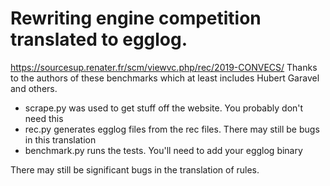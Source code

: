 # Rewriting engine competition translated to egglog.

<https://sourcesup.renater.fr/scm/viewvc.php/rec/2019-CONVECS/> Thanks to the authors of these benchmarks which at least includes Hubert Garavel and others.

- scrape.py was used to get stuff off the website. You probably don't need this
- rec.py generates egglog files from the rec files. There may still be bugs in this translation
- benchmark.py runs the tests. You'll need to add your egglog binary

There may still be significant bugs in the translation of rules.
